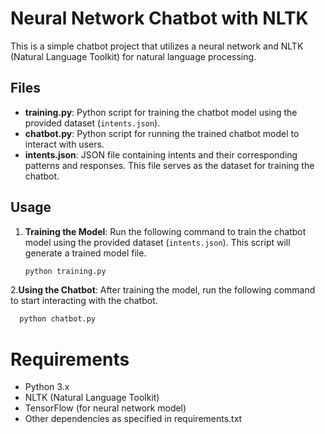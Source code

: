# Neural Network Chatbot with NLTK

This is a simple chatbot project that utilizes a neural network and NLTK (Natural Language Toolkit) for natural language processing.

## Files

- **training.py**: Python script for training the chatbot model using the provided dataset (`intents.json`).
- **chatbot.py**: Python script for running the trained chatbot model to interact with users.
- **intents.json**: JSON file containing intents and their corresponding patterns and responses. This file serves as the dataset for training the chatbot.

## Usage

1. **Training the Model**: Run the following command to train the chatbot model using the provided dataset (`intents.json`). This script will generate a trained model file.

   ```bash
   python training.py
   ```
2.**Using the Chatbot**: After training the model, run the following command to start interacting with the chatbot.
```bash
  python chatbot.py 
  ```
# Requirements
- Python 3.x
- NLTK (Natural Language Toolkit)
- TensorFlow (for neural network model)
- Other dependencies as specified in requirements.txt

